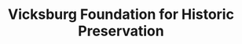 ---
layout: repo
title: "Vicksburg Foundation for Historic Preservation"
id: 23758
permalink: repos/23758/
---